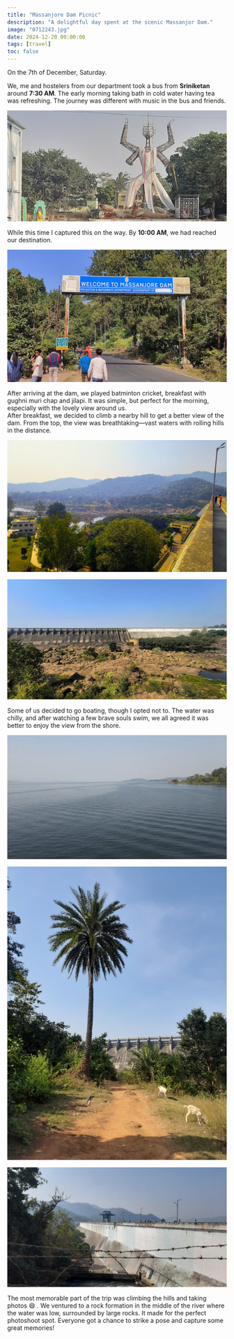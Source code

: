 ```yaml
---
title: "Massanjore Dam Picnic"
description: "A delightful day spent at the scenic Massanjor Dam."
image: "0712243.jpg"
date: 2024-12-20 00:00:00
tags: [travel]
toc: false
---
```


On the <time datetime="2024-12-07">7th of December</time>,  Saturday.
 
We, me and hostelers from our department took a bus from **Sriniketan** around **7:30 AM**. The early morning taking bath in cold water having tea was refreshing. The journey was different with music in the bus and friends.

![Gigantic Durga idol taking shape for festival](0712246.jpg)

While this time I captured this on the way. By **10:00 AM**, we had reached our destination.

![Welcome sign at the entrance to Massanjore Dam](0712241.jpg)

 
After arriving at the dam, we played batminton cricket, breakfast with gughni muri chap and jilapi. It was simple, but perfect for the morning, especially with the lovely view around us.  
After breakfast, we decided to climb a nearby hill to get a better view of the dam. From the top, the view was breathtaking—vast waters with rolling hills in the distance.

![The expansive view from the dam, capturing the river, hills, and surrounding greenery](0712242.jpg)

![A panoramic view from the Maithon Dam](0712243.jpg)

Some of us decided to go boating, though I opted not to. The water was chilly, and after watching a few brave souls swim, we all agreed it was better to enjoy the view from the shore.

![Boating Mayurakshi River](0712244.gif)


![A dirt path winds its way towards the dam. A palm tree stands in the foreground, with two white goats grazing](0712245.jpg)

![A scenic view of Massanjore Dam and its surroundings.](0712247.jpg)

The most memorable part of the trip was climbing the hills and taking photos 😄 . We ventured to a rock formation in the middle of the river where the water was low, surrounded by large rocks. It made for the perfect photoshoot spot. Everyone got a chance to strike a pose and capture some great memories!